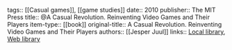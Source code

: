 tags:: [[Casual games]], [[game studies]]
date:: 2010
publisher:: The MIT Press
title:: @A Casual Revolution. Reinventing Video Games and Their Players
item-type:: [[book]]
original-title:: A Casual Revolution. Reinventing Video Games and Their Players
authors:: [[Jesper Juul]]
links:: [Local library](zotero://select/groups/2386895/items/SAHVS7L4), [Web library](https://www.zotero.org/groups/2386895/items/SAHVS7L4)
